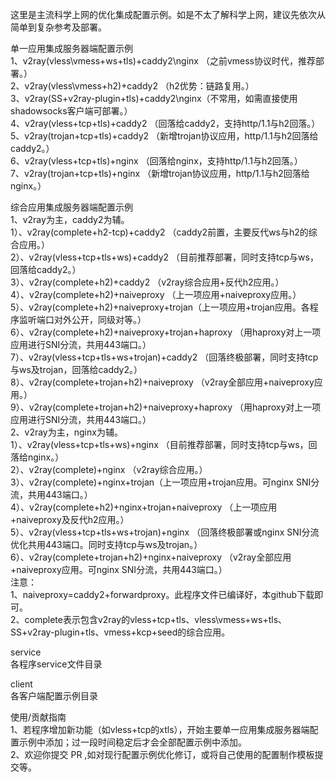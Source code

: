 这里是主流科学上网的优化集成配置示例。如是不太了解科学上网，建议先依次从简单到复杂参考及部署。

单一应用集成服务器端配置示例  
1、v2ray(vless\vmess+ws+tls)+caddy2\nginx （之前vmess协议时代，推荐部署。）  
2、v2ray(vless\vmess+h2)+caddy2 （h2优势：链路复用。）  
3、v2ray(SS+v2ray-plugin+tls)+caddy2\nginx（不常用，如需直接使用shadowsocks客户端可部署。）  
4、v2ray(vless+tcp+tls)+caddy2 （回落给caddy2，支持http/1.1与h2回落。）  
5、v2ray(trojan+tcp+tls)+caddy2 （新增trojan协议应用，http/1.1与h2回落给caddy2。）  
6、v2ray(vless+tcp+tls)+nginx （回落给nginx，支持http/1.1与h2回落。）  
7、v2ray(trojan+tcp+tls)+nginx （新增trojan协议应用，http/1.1与h2回落给nginx。）  

综合应用集成服务器端配置示例  
1、v2ray为主，caddy2为辅。  
1）、v2ray(complete+h2-tcp)+caddy2 （caddy2前置，主要反代ws与h2的综合应用。）  
2）、v2ray(vless+tcp+tls+ws)+caddy2 （目前推荐部署，同时支持tcp与ws，回落给caddy2。）  
3）、v2ray(complete+h2)+caddy2 （v2ray综合应用+反代h2应用。）  
4）、v2ray(complete+h2)+naiveproxy （上一项应用+naiveproxy应用。）  
5）、v2ray(complete+h2)+naiveproxy+trojan（上一项应用+trojan应用。各程序监听端口对外公开，同级对等。）  
6）、v2ray(complete+h2)+naiveproxy+trojan+haproxy （用haproxy对上一项应用进行SNI分流，共用443端口。）  
7）、v2ray(vless+tcp+tls+ws+trojan)+caddy2 （回落终极部署，同时支持tcp与ws及trojan，回落给caddy2。）  
8）、v2ray(complete+trojan+h2)+naiveproxy （v2ray全部应用+naiveproxy应用。）  
9）、v2ray(complete+trojan+h2)+naiveproxy+haproxy （用haproxy对上一项应用进行SNI分流，共用443端口。）  
2、v2ray为主，nginx为辅。  
1）、v2ray(vless+tcp+tls+ws)+nginx （目前推荐部署，同时支持tcp与ws，回落给nginx。）  
2）、v2ray(complete)+nginx （v2ray综合应用。）  
3）、v2ray(complete)+nginx+trojan（上一项应用+trojan应用。可nginx SNI分流，共用443端口。）  
4）、v2ray(complete+h2)+nginx+trojan+naiveproxy （上一项应用+naiveproxy及反代h2应用。）  
5）、v2ray(vless+tcp+tls+ws+trojan)+nginx （回落终极部署或nginx SNI分流优化共用443端口。同时支持tcp与ws及trojan。）  
6）、v2ray(complete+trojan+h2)+nginx+naiveproxy （v2ray全部应用+naiveproxy应用。可nginx SNI分流，共用443端口。）  
注意：  
1、naiveproxy=caddy2+forwardproxy。此程序文件已编译好，本github下载即可。  
2、complete表示包含v2ray的vless+tcp+tls、vless\vmess+ws+tls、SS+v2ray-plugin+tls、vmess+kcp+seed的综合应用。  

service  
各程序service文件目录

client  
各客户端配置示例目录

使用/贡献指南  
1、若程序增加新功能（如vless+tcp的xtls），开始主要单一应用集成服务器端配置示例中添加；过一段时间稳定后才会全部配置示例中添加。  
2、欢迎你提交 PR ,如对现行配置示例优化修订，或将自己使用的配置制作模板提交等。
